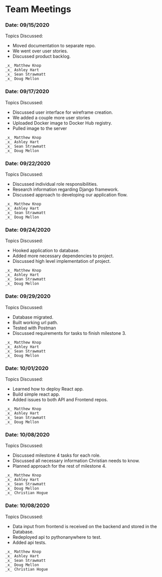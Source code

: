 # Team Meetings

### Date: 09/15/2020
Topics Discussed:
- Moved documentation to separate repo.
- We went over user stories.
- Discussed product backlog.

```
_x_ Matthew Knop
_x_ Ashley Hart
_x_ Sean Strawmatt
_x_ Doug Mellon
```

### Date: 09/17/2020
Topics Discussed:
- Discussed user interface for wireframe creation.
- We added a couple more user stories
- Uploaded Docker image to Docker Hub registry.
- Pulled image to the server

```
_x_ Matthew Knop
_x_ Ashley Hart
_x_ Sean Strawmatt
_x_ Doug Mellon
```

### Date: 09/22/2020
Topics Discussed:
- Discussed individual role responsibilities.
- Research information regarding Django framework.
- Discussed approach to developing our application flow.

```
_x_ Matthew Knop
_x_ Ashley Hart
_x_ Sean Strawmatt
_x_ Doug Mellon
```

### Date: 09/24/2020
Topics Discussed:
- Hooked application to database.
- Added more necessary dependencies to project.
- Discussed high level implementation of project. 

```
_x_ Matthew Knop
_x_ Ashley Hart
_x_ Sean Strawmatt
_x_ Doug Mellon
```

### Date: 09/29/2020
Topics Discussed:
- Database migrated.
- Built working url path.
- Tested with Postman
- Discussed requirements for tasks to finish milestone 3.

```
_x_ Matthew Knop
_x_ Ashley Hart
_x_ Sean Strawmatt
_x_ Doug Mellon
```

### Date: 10/01/2020
Topics Discussed:
- Learned how to deploy React app.
- Build simple react app.
- Added issues to both API and Frontend repos.
 
```
_x_ Matthew Knop
_x_ Ashley Hart
_x_ Sean Strawmatt
_x_ Doug Mellon
```

### Date: 10/08/2020
Topics Discussed:
- Discussed milestone 4 tasks for each role.
- Discussed all necessary information Christian needs to know.
- Planned approach for the rest of milestone 4.
 
```
_x_ Matthew Knop
_x_ Ashley Hart
_x_ Sean Strawmatt
_x_ Doug Mellon
_x_ Christian Hogue
```

### Date: 10/08/2020
Topics Discussed:
- Data input from frontend is received on the backend and stored in the Database.
- Redeployed api to pythonanywhere to test. 
- Added api tests.
 
```
_x_ Matthew Knop
_x_ Ashley Hart
_x_ Sean Strawmatt
_x_ Doug Mellon
_x_ Christian Hogue
```
